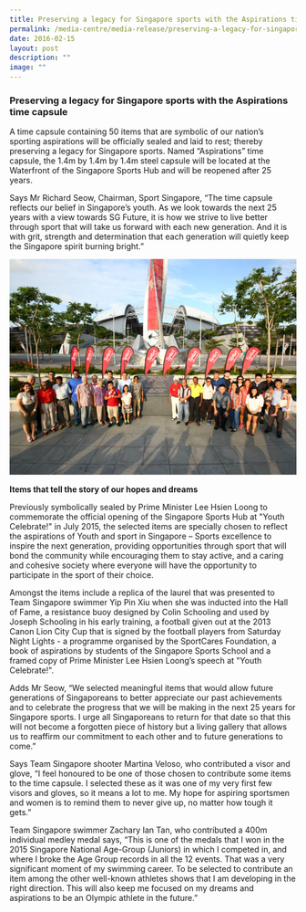 ```yaml
---
title: Preserving a legacy for Singapore sports with the Aspirations time capsule
permalink: /media-centre/media-release/preserving-a-legacy-for-singapore-sports-with-the-aspirations-time/
date: 2016-02-15
layout: post
description: ""
image: ""
---
```

### **Preserving a legacy for Singapore sports with the Aspirations time capsule**

A time capsule containing 50 items that are symbolic of our nation’s sporting aspirations will be officially sealed and laid to rest; thereby preserving a legacy for Singapore sports. Named “Aspirations” time capsule, the 1.4m by 1.4m by 1.4m steel capsule will be located at the Waterfront of the Singapore Sports Hub and will be reopened after 25 years.  
  
Says Mr Richard Seow, Chairman, Sport Singapore, “The time capsule reflects our belief in Singapore’s youth. As we look towards the next 25 years with a view towards SG Future, it is how we strive to live better through sport that will take us forward with each new generation. And it is with grit, strength and determination that each generation will quietly keep the Singapore spirit burning bright.”

![](/images/Media%20Centre/Media%20Release/2016/February/Donors%20and%20sports%20pioneers%20at%20time%20capsule%20unveiling%20event%20800x600.jpeg)

**Items that tell the story of our hopes and dreams**

Previously symbolically sealed by Prime Minister Lee Hsien Loong to commemorate the official opening of the Singapore Sports Hub at "Youth Celebrate!" in July 2015, the selected items are specially chosen to reflect the aspirations of Youth and sport in Singapore – Sports excellence to inspire the next generation, providing opportunities through sport that will bond the community while encouraging them to stay active, and a caring and cohesive society where everyone will have the opportunity to participate in the sport of their choice.  
  
Amongst the items include a replica of the laurel that was presented to Team Singapore swimmer Yip Pin Xiu when she was inducted into the Hall of Fame, a resistance buoy designed by Colin Schooling and used by Joseph Schooling in his early training, a football given out at the 2013 Canon Lion City Cup that is signed by the football players from Saturday Night Lights - a programme organised by the SportCares Foundation, a book of aspirations by students of the Singapore Sports School and a framed copy of Prime Minister Lee Hsien Loong’s speech at "Youth Celebrate!".  
  
Adds Mr Seow, “We selected meaningful items that would allow future generations of Singaporeans to better appreciate our past achievements and to celebrate the progress that we will be making in the next 25 years for Singapore sports. I urge all Singaporeans to return for that date so that this will not become a forgotten piece of history but a living gallery that allows us to reaffirm our commitment to each other and to future generations to come.”  
  
Says Team Singapore shooter Martina Veloso, who contributed a visor and glove, “I feel honoured to be one of those chosen to contribute some items to the time capsule. I selected these as it was one of my very first few visors and gloves, so it means a lot to me. My hope for aspiring sportsmen and women is to remind them to never give up, no matter how tough it gets.”  
  
Team Singapore swimmer Zachary Ian Tan, who contributed a 400m individual medley medal says, “This is one of the medals that I won in the 2015 Singapore National Age-Group (Juniors) in which I competed in, and where I broke the Age Group records in all the 12 events. That was a very significant moment of my swimming career. To be selected to contribute an item among the other well-known athletes shows that I am developing in the right direction. This will also keep me focused on my dreams and aspirations to be an Olympic athlete in the future.”